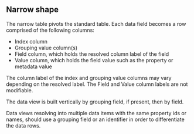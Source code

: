 ## Narrow shape

The narrow table pivots the standard table. Each data field becomes a row comprised of the following columns: 

- Index column 
- Grouping value column(s)
- Field column, which holds the resolved column label of the field
- Value column, which holds the field value such as the property or metadata value

The column label of the index and grouping value columns may vary depending on the resolved label. The Field and Value column labels are not modifiable.

The data view is built vertically by grouping field, if present, then by field. 

Data views resolving into multiple data items with the same property ids or names, should use a grouping field or an identifier in order to differentiate the data rows. 
